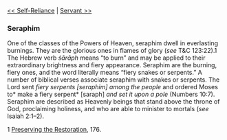 [<< Self-Reliance](Self-Reliance.md)  |  [Servant >>](Servant.md)

### Seraphim
One of the classes of the Powers of Heaven, seraphim dwell in everlasting burnings. They are the glorious ones in flames of glory (*see* T&C 123:22).1 The Hebrew verb *śārāph* means “to burn” and may be applied to their extraordinary brightness and fiery appearance. Seraphim are the burning, fiery ones, and the word literally means “fiery snakes or serpents.” A number of biblical verses associate seraphim with snakes or serpents. The Lord sent *fiery serpents *[seraphim]* among the people* and ordered Moses to* make a fiery serpent* [saraph] *and set it upon a pole* (Numbers 10:7). Seraphim are described as Heavenly beings that stand above the throne of God, proclaiming holiness, and who are able to minister to mortals (*see* Isaiah 2:1–2).



1
[Preserving the Restoration](#), 176.
